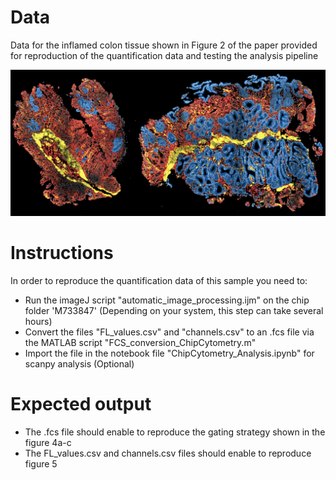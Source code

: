 # Data
Data for the inflamed colon tissue shown in Figure 2 of the paper provided for reproduction of the quantification data and testing the analysis pipeline

![Image of Biopsy](https://github.com/SebastianJarosch/ChipCytometry-Image-Processing/blob/master/img/Biopsy_1.png)

# Instructions
In order to reproduce the quantification data of this sample you need to:
* Run the imageJ script "automatic_image_processing.ijm" on the chip folder 'M733847' (Depending on your system, this step can take several hours)
* Convert the files "FL_values.csv" and "channels.csv" to an .fcs file via the MATLAB script "FCS_conversion_ChipCytometry.m"
* Import the file in the notebook file "ChipCytometry_Analysis.ipynb" for scanpy analysis (Optional) 

# Expected output
* The .fcs file should enable to reproduce the gating strategy shown in the figure 4a-c
* The FL_values.csv and channels.csv files should enable to reproduce figure 5
